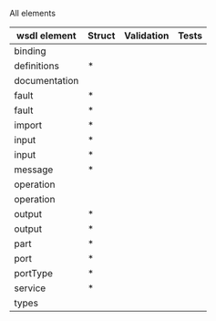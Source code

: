 All elements

| wsdl element | Struct | Validation | Tests |
| -------- | ------ | ---------- | ----- |
| binding
| definitions | * |
| documentation
| fault | * |
| fault | * |
| import | * |
| input | * |
| input | * |
| message | * |
| operation
| operation
| output | * |
| output | * |
| part | * |
| port | * |
| portType | * |
| service | * |
| types